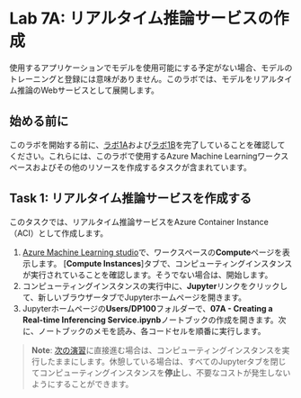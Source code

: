 # Lab 7A: リアルタイム推論サービスの作成

使用するアプリケーションでモデルを使用可能にする予定がない場合、モデルのトレーニングと登録には意味がありません。このラボでは、モデルをリアルタイム推論のWebサービスとして展開します。

## 始める前に

このラボを開始する前に、[ラボ1A](Lab01A.md)および[ラボ1B](Lab01B.md)を完了していることを確認してください。これらには、このラボで使用するAzure Machine Learningワークスペースおよびその他のリソースを作成するタスクが含まれています。

## Task 1: リアルタイム推論サービスを作成する

このタスクでは、リアルタイム推論サービスをAzure Container Instance（ACI）として作成します。

1. [Azure Machine Learning studio](https://ml.azure.com)で、ワークスペースの**Compute**ページを表示します。 [**Compute Instances**]タブで、コンピューティングインスタンスが実行されていることを確認します。そうでない場合は、開始します。
2. コンピューティングインスタンスの実行中に、**Jupyter**リンクをクリックして、新しいブラウザータブでJupyterホームページを開きます。
3. Jupyterホームページの**Users/DP100**フォルダーで、**07A - Creating a Real-time Inferencing Service.ipynb**ノートブックの作成を開きます。次に、ノートブックのメモを読み、各コードセルを順番に実行します。

> **Note**: [次の演習](Lab07B.md)に直接進む場合は、コンピューティングインスタンスを実行したままにします。休憩している場合は、すべてのJupyterタブを閉じてコンピューティングインスタンスを**停止**し、不要なコストが発生しないようにすることができます。
